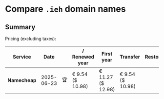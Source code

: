 # Compare `.ieh` domain names

## Summary

Pricing (excluding taxes):

| Service | Date |  | / Renewed year | First year | Transfer | Restoration |
|--|--|--|--|--|--|--|
| **Namecheap** | 2025-06-23 | 🏆 | € 9.54<br>($ 10.98) | € 11.27<br>($ 12.98) | € 9.54<br>($ 10.98) |  |
